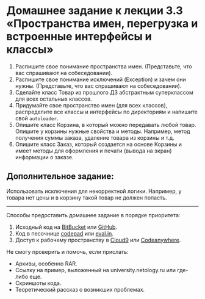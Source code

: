 # Домашнее задание к лекции 3.3 «Пространства имен, перегрузка и встроенные интерфейсы и классы»

1. Распишите свое понимание пространства имен. (Представьте, что вас спрашивают на собеседовании).
2. Распишите свое понимание исключений (Exception) и зачем они нужны. (Представьте, что вас спрашивают на собеседовании).
3. Сделайте класс Товар из прошлого ДЗ абстрактным суперклассом для всех остальных классов.
4. Придумайте свое пространство имен (для всех классов), распределите все классы и интерфейсы по директориям и напишите свой `autoloader`.
5. Опишите класс Корзина, в который можно передавать любой товар. Опишите у корзины нужные свойства и методы. Например, метод получения суммы заказа, удаление товара из корзины и т.д.
6. Опишите класс Заказ, который создается на основе Корзины и имеет методы для оформления и печати (вывода на экран) информации о заказе.

## Дополнительное задание:
Использовать исключения для некорректной логики. Например, у товара нет цены и в корзину такой товар не должен попасть.

---
Способы предоставить домашнее задание в порядке приоритета:
1. Исходный код на [BitBucket](https://bitbucket.org/) или [GitHub](https://github.com/).
2. Код в песочнице [codepad](http://codepad.org/) или [eval.in](https://eval.in/).
3. Доступ к рабочему пространству в [Cloud9](https://c9.io/) или [Сodeanywhere](https://codeanywhere.com/).

Не смогу проверить и помочь, если прислать:
* Архивы, особенно RAR.
* Ссылку на пример, выложенный на university.netology.ru или где-либо еще.
* Скриншоты кода.
* Теоретический рассказ о возникших проблемах.     